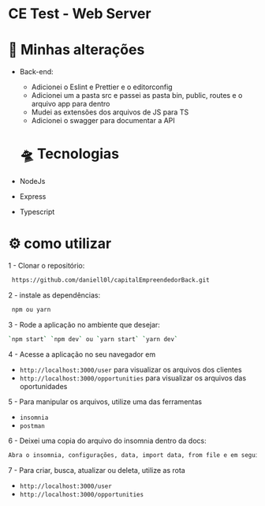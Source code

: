 # CE Test - Web Server


#  🚀 Minhas alterações

- Back-end:
  - Adicionei o Eslint e Prettier e o editorconfig
  - Adicionei um a pasta src e passei as pasta bin, public, routes e o arquivo app para dentro
  - Mudei as extensões dos arquivos de JS para TS
  - Adicionei o swagger para documentar a API

  # 🛸 Tecnologias

* NodeJs

* Express

* Typescript
# ⚙️ como utilizar

1 - Clonar o repositório:

```bash
 https://github.com/daniell0l/capitalEmpreendedorBack.git
```

2 - instale as dependências:

```bash
 npm ou yarn
 ```

3 - Rode a aplicação no ambiente que desejar:

```bash
`npm start` `npm dev` ou `yarn start` `yarn dev`
```

4 -  Acesse a aplicação no seu navegador em
* `http://localhost:3000/user` para visualizar os arquivos dos clientes
* `http://localhost:3000/opportunities` para visualizar os arquivos das oportunidades 

5 - Para manipular os arquivos, utilize uma das ferramentas 
* `insomnia`
* `postman`

6 - Deixei uma copia do arquivo do insomnia dentro da docs:

```bash
Abra o insomnia, configurações, data, import data, from file e em seguida procure a pasta docs dentro e selecione o arquivo do insomnia
```

7 - Para criar, busca, atualizar ou deleta, utilize as rota
* `http://localhost:3000/user`
* `http://localhost:3000/opportunities`

    

